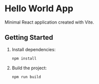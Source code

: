 # Hello World App

Minimal React application created with Vite.

## Getting Started

1. Install dependencies:
   ```sh
   npm install
   ```
2. Build the project:
   ```sh
   npm run build
   ```

